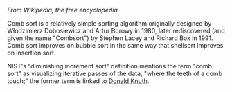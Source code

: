 *From Wikipedia, the free encyclopedia*

Comb sort is a relatively simple sorting algorithm originally designed by Włodzimierz Dobosiewicz and Artur Borowy in 1980, later rediscovered (and given the name "Combsort") by Stephen Lacey and Richard Box in 1991. Comb sort improves on bubble sort in the same way that shellsort improves on insertion sort.

NIST's "diminishing increment sort" definition mentions the term "comb sort" as visualizing iterative passes of the data, "where the teeth of a comb touch;" the former term is linked to [Donald Knuth](https://en.wikipedia.org/wiki/Donald_Knuth).
